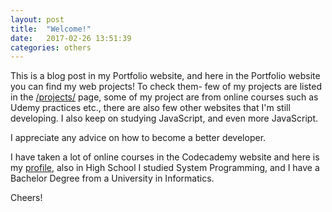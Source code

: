 ```yaml
---
layout: post
title:  "Welcome!"
date:   2017-02-26 13:51:39
categories: others
---
```

This is a blog post in my Portfolio website, and here in the Portfolio website you can find my web projects! To check them- few of my projects are listed in the <a href="http://zhivkoz.github.io/Portfolio/projects/">/projects/</a> page, some of my project are from online courses such as Udemy practices etc., there are also few other websites that I'm still developing. I also keep on studying JavaScript, and even more JavaScript.

 I appreciate any advice on how to become a better developer.

 I have taken a lot of online courses in the Codecademy website and here is my <a href="http://www.codecademy.com/zhivko73656"> profile</a>, also in High School I studied System Programming, and I have a Bachelor Degree from a University in Informatics.

 Cheers!
